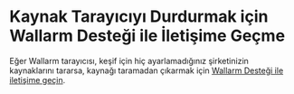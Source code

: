 # Kaynak Tarayıcıyı Durdurmak için Wallarm Desteği ile İletişime Geçme

Eğer Wallarm tarayıcısı, keşif için hiç ayarlamadığınız şirketinizin kaynaklarını tararsa, kaynağı taramadan çıkarmak için [Wallarm Desteği ile iletişime geçin](mailto:support@wallarm.com).